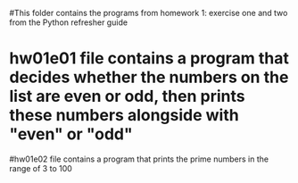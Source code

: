 #This folder contains the programs from homework 1: exercise one and two from the Python refresher guide
# hw01e01 file contains a program that decides whether the numbers on the list are even or odd, then prints these numbers alongside with "even" or "odd"
#hw01e02 file contains a program that prints the prime numbers in the range of 3 to 100
